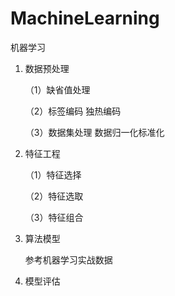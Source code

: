 # MachineLearning

机器学习

1. 数据预处理

    （1）缺省值处理

    （2）标签编码  独热编码

    （3）数据集处理 数据归一化标准化

2. 特征工程

    （1）特征选择

    （2）特征选取

    （3）特征组合

3. 算法模型

     参考机器学习实战数据

4. 模型评估
